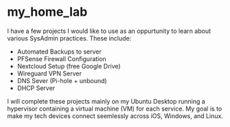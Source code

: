 # my_home_lab

I have a few projects I would like to use as an oppurtunity to learn about various SysAdmin practices.
These include:
- Automated Backups to server
- PFSense Firewall Configuration
- Nextcloud Setup (free Google Drive)
- Wireguard VPN Server
- DNS Sever (Pi-hole + unbound)
- DHCP Server

I will complete these projects mainly on my Ubuntu Desktop running a hypervisor containing a virtual machine (VM) for each service. My goal is to make my tech devices connect seemlessly across iOS, Windows, and Linux. 
